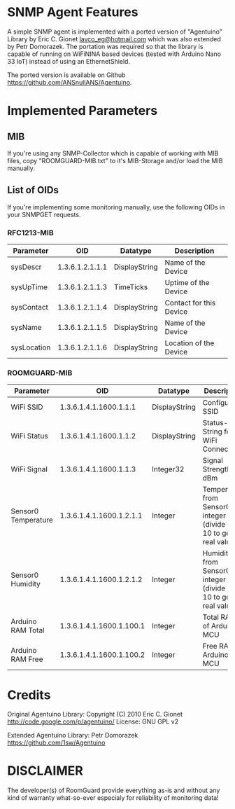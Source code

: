 # SNMP Agent Features
A simple SNMP agent is implemented with a ported version of "Agentuino" Library by Eric C. Gionet <lavco_eg@hotmail.com> which was also extended by Petr Domorazek.
The portation was required so that the library is capable of running on WiFiNINA based devices (tested with Arduino Nano 33 IoT) instead of using an EthernetShield.

The ported version is available on Github <https://github.com/ANSnullANS/Agentuino>.

# Implemented Parameters
## MIB
If you're using any SNMP-Collector which is capable of working with MIB files, copy "ROOMGUARD-MIB.txt" to it's MIB-Storage and/or load the MIB manually.

## List of OIDs
If you're implementing some monitoring manually, use the following OIDs in your SNMPGET requests.

### RFC1213-MIB
Parameter | OID | Datatype | Description
--------- | --- | -------- | -----------
sysDescr | 1.3.6.1.2.1.1.1 | DisplayString | Name of the Device
sysUpTime | 1.3.6.1.2.1.1.3 | TimeTicks | Uptime of the Device
sysContact | 1.3.6.1.2.1.1.4 | DisplayString | Contact for this Device
sysName | 1.3.6.1.2.1.1.5 | DisplayString | Name of the Device
sysLocation | 1.3.6.1.2.1.1.6 | DisplayString | Location of the Device

### ROOMGUARD-MIB
Parameter | OID | Datatype | Description
--------- | --- | -------- | -----------
WiFi SSID | 1.3.6.1.4.1.1600.1.1.1 | DisplayString | Configured SSID
WiFi Status | 1.3.6.1.4.1.1600.1.1.2 | DisplayString | Status-String for WiFi Connection
WiFi Signal | 1.3.6.1.4.1.1600.1.1.3 | Integer32 | Signal Strength in dBm
Sensor0 Temperature | 1.3.6.1.4.1.1600.1.2.1.1 | Integer | Temperature from Sensor0 as integer (divide by 10 to get real value)
Sensor0 Humidity | 1.3.6.1.4.1.1600.1.2.1.2 | Integer | Humidity from Sensor0 as integer (divide by 10 to get real value)
Arduino RAM Total | 1.3.6.1.4.1.1600.1.100.1 | Integer | Total RAM of Arduino MCU
Arduino RAM Free | 1.3.6.1.4.1.1600.1.100.2 | Integer | Free RAM of Arduino MCU

# Credits
Original Agentuino Library:
Copyright (C) 2010 Eric C. Gionet
http://code.google.com/p/agentuino/
License: GNU GPL v2

Extended Agentuino Library:
Petr Domorazek
https://github.com/1sw/Agentuino

# DISCLAIMER
The developer(s) of RoomGuard provide everything as-is and without any kind of warranty what-so-ever especialy for reliability of monitoring data!